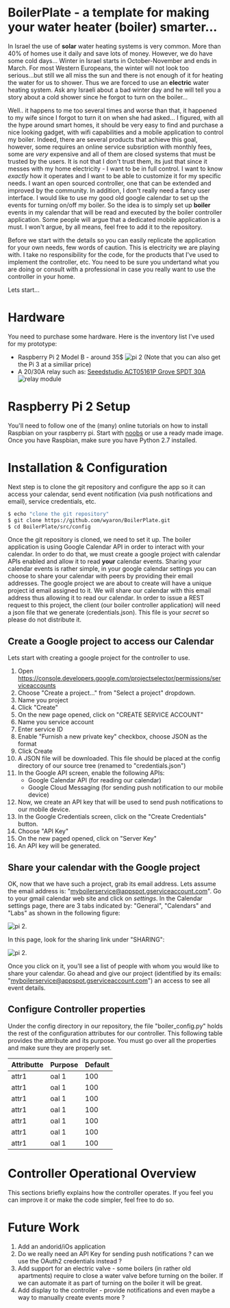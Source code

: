 
# BoilerPlate - a template for making your water heater (boiler) smarter...

In Israel the use of **solar** water heating systems is very common. More than 40% of homes use it daily and save lots of money. However, we do have some cold days... Winter in Israel starts in October-November and ends in March. For most Western Europeans, the winter will not look too serious...but still we all miss the sun and there is not enough of it for heating the water for us to shower. Thus we are forced to use an **electric** water heating system. Ask any Israeli about a bad winter day and he will tell you a story about a cold shower since he forgot to turn on the boiler...

Well.. it happens to me too several times and worse than that, it happened to my wife since I forgot to turn it on when she had asked...  I figured, with all the hype around smart homes, it should be very easy to find and purchase a nice looking gadget, with wifi capabilities and a mobile application to control my boiler. Indeed, there are several products that achieve this goal, however, some requires an online service subsription with monthly fees, some are *very* expensive and all of them are closed systems that must be trusted by the users. It is not that I don't trust them, its just that since it messes with my home electricity - I want to be in full control. I want to know *exactly* how it operates and I want to be able to customize it for my specific needs. I want an open sourced controller, one that can be extended and improved by the community. In addition, I don't really need a fancy user interface. I would like to use my good old google calendar to set up the events for turning on/off my boiler. So the idea is to simply set up **boiler** events in my calendar that will be read and executed by the boiler controller application. Some people will argue that a dedicated mobile application is a must. I won't argue, by all means, feel free to add it to the repository. 

Before we start with the details so you can easily replicate the application for your own needs, few words of caution. This is electricity we are playing with. I take no responsibility for the code, for the products that I've used to implement the controller, etc. You need to be sure you undertand what you are doing or consult with a professional in case you really want to use the controller in your home. 

Lets start...

# Hardware 
You need to purchase some hardware. Here is the inventory list I've used for my prototype:
  - Raspberry Pi 2 Model B - around 35$ ![pi 2](https://raw.githubusercontent.com/wyaron/BoilerPlate/master/resources/pi2.png "Pi 2 Image") (Note that you can also get the Pi 3 at a similiar price) 
  - A 20/30A relay such as: [Seeedstudio ACT05161P Grove SPDT 30A](http://www.dx.com/p/seeedstudio-act05161p-grove-spdt-30a-single-pole-double-throw-relay-module-blue-green-343494#.V3OdWLt97RZ) ![relay module](https://raw.githubusercontent.com/wyaron/BoilerPlate/master/resources/relay30A.jpg "Relay Image")

# Raspberry Pi 2 Setup

You'll need to follow one of the (many) online tutorials on how to install Raspbian on your raspberry pi. Start with [noobs](https://www.raspberrypi.org/help/noobs-setup/) or use a ready made image. Once you have Raspbian, make sure you have Python 2.7 installed. 

# Installation & Configuration

Next step is to clone the git repository and configure the app so it can access your calendar, send event notification (via push notifications and email), service credentials, etc. 

```sh
$ echo "clone the git repository"
$ git clone https://github.com/wyaron/BoilerPlate.git
$ cd BoilerPlate/src/config
```

Once the git repository is cloned, we need to set it up. The boiler application is using Google Calendar API in order to interact with your calendar. In order to do that, we must create a google project with calendar APIs enabled and allow it to read **your** calendar events. Sharing your calendar events is rather simple, in your google calendar settings you can choose to share your calendar with peers by providing their email addresses. 
The google project we are about to create will have a unique project id email assigned to it. We will share our calendar with this email address thus allowing it to read our calendar. In order to issue a REST request to this project, the client (our boiler controller application) will need a json file that we generate (credentials.json). This file is your *secret* so please do not distribute it. 

## Create a Google project to access our Calendar
Lets start with creating a google project for the controller to use. 

1. Open https://console.developers.google.com/projectselector/permissions/serviceaccounts
2. Choose "Create a project..." from "Select a project" dropdown.
3. Name you project
4. Click "Create"
5. On the new page opened, click on "CREATE SERVICE ACCOUNT"
6. Name you service account
7. Enter service ID
8. Enable "Furnish a new private key" checkbox, choose JSON as the format
9. Click Create
10. A JSON file will be downloaded. This file should be placed at the config directory of our source tree (renamed to "credentials.json")
11. In the Google API screen, enable the following APIs:
      + Google Calendar API (for reading our calendar)
     + Google Cloud Messaging (for sending push notification to our mobile device)
12. Now, we create an API key that will be used to send push notifications to our mobile device. 
13. In the Google Credentials screen, click on the "Create Credentials" button.
13. Choose "API Key"
14. On the new paged opened, click on "Server Key"
15. An API key will be generated. 

## Share your calendar with the Google project
OK, now that we have such a project, grab its email address. Lets assume the email address is: "myboilerservice@appspot.gserviceaccount.com". Go to your gmail calendar web site and click on *settings*. In the Calendar settings page, there are 3 tabs indicated by: "General", "Calendars" and "Labs" as shown in the following  figure:

![pi 2](https://raw.githubusercontent.com/wyaron/BoilerPlate/master/resource/calendar-setup.PNG "Calendar Tab"). 

In this page, look for the sharing link under "SHARING":

![pi 2](https://raw.githubusercontent.com/wyaron/BoilerPlate/master/resources/sharing-tab.png "sharing").

Once you click on it, you'll see a list of people with whom you would like to share your calendar. Go ahead and give our project (identified by its emails: "myboilerservice@appspot.gserviceaccount.com") an access to see all event details. 

## Configure Controller properties

Under the config directory in our repository, the file "boiler_config.py" holds the rest of the configuration attributes for our controller. This following table provides the attribute and its purpose. You must go over all the properties and make sure they are properly set. 

| Attributte        | Purpose                            | Default                      |
| ----------------- | ---------------------------------- | ---------------------------- |
| attr1             |oal 1                            | 100                             |
| attr1             |oal 1                            | 100                             |
| attr1             |oal 1                            | 100                             |
| attr1             |oal 1                            | 100                             |
| attr1             |oal 1                            | 100                             |
| attr1             |oal 1                            | 100                             |
| attr1             |oal 1                            | 100                             |

# Controller Operational Overview
This sections briefly explains how the controller operates. If you feel you can improve it or make the code simpler, feel free to do so. 






# Future Work
1. Add an andorid/iOs application
2. Do we really need an API Key for sending push notifications ? can we use the OAuth2 credentials instead ? 
3. Add support for an electric valve - some boilers (in rather old apartments) require to close a water valve before turning on the boiler. If we can automate it as part of turning on the boiler it will be great.
4. Add display to the controller - provide notifications and even maybe a way to manually create events
more ?


